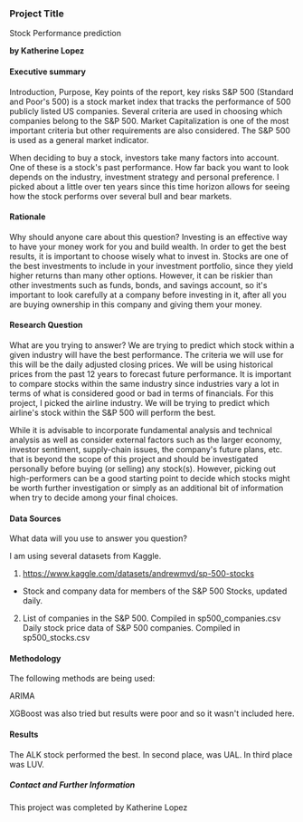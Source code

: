 

### Project Title
Stock Performance prediction

**by Katherine Lopez**

#### Executive summary
Introduction, Purpose, Key points of the report, key risks
S&P 500 (Standard and Poor's 500) is a stock market index that tracks the performance of 500 publicly listed US companies. Several criteria are used in choosing which companies belong to the S&P 500. Market Capitalization is one of the most important criteria but other requirements are also considered. The S&P 500 is used as a general market indicator.

When deciding to buy a stock, investors take many factors into account. One of these is a stock's past performance. How far back you want to look depends on the industry, investment strategy and personal preference. I picked about a little over ten years since this time horizon allows for seeing how the stock performs over several bull and bear markets. 

#### Rationale
Why should anyone care about this question?
Investing is an effective way to have your money work for you and build wealth. In order to get the best results, it is important to choose wisely what to invest in. Stocks are one of the best investments to include in your investment portfolio, since they yield higher returns than many other options. However, it can be riskier than other investments such as funds, bonds, and savings account, so it's important to look carefully at a company before investing in it, after all you are buying ownership in this company and giving them your money. 

#### Research Question
What are you trying to answer?
We are trying to predict which stock within a given industry will have the best performance. The criteria we will use for this will be the daily adjusted closing prices. We will be using historical prices from the past 12 years to forecast future performance. It is important to compare stocks within the same industry since industries vary a lot in terms of what is considered good or bad in terms of financials. For this project, I picked the airline industry. We will be trying to predict which airline's stock within the S&P 500 will perform the best.  

While it is advisable to incorporate fundamental analysis and technical analysis as well as consider external factors such as the larger economy, investor sentiment, supply-chain issues, the company's future plans, etc. that is beyond the scope of this project and should be investigated personally before buying (or selling) any stock(s). However, picking out high-performers can be a good starting point to decide which stocks might be worth further investigation or simply as an additional bit of information when try to decide among your final choices. 


#### Data Sources
What data will you use to answer you question?

I am using several datasets from Kaggle. 

1. https://www.kaggle.com/datasets/andrewmvd/sp-500-stocks
 - Stock and company data for members of the S&P 500 Stocks, updated daily.   
    	
2. List of companies in the S&P 500. Compiled in sp500_companies.csv
    	Daily stock price data of S&P 500 companies. Compiled in sp500_stocks.csv 
 

#### Methodology
The following methods are being used:

ARIMA

XGBoost was also tried but results were poor and so it wasn't included here. 

#### Results
The ALK stock performed the best. In second place, was UAL. In third place was LUV.


##### Contact and Further Information
This project was completed by Katherine Lopez